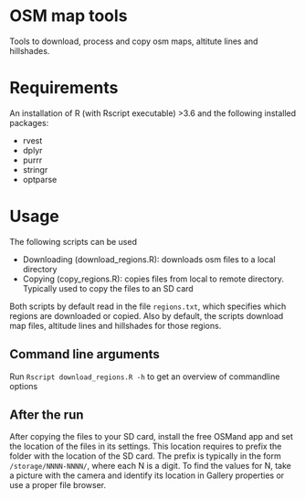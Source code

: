 # OSM map tools
Tools to download, process and copy osm maps, altitute lines and hillshades. 

# Requirements
An installation of R (with Rscript executable) >3.6 and the following installed packages:

* rvest
* dplyr
* purrr
* stringr
* optparse

# Usage
The following scripts can be used

* Downloading (download_regions.R): downloads osm files to a local directory
* Copying (copy_regions.R): copies files from local to remote directory. Typically used to copy the files to an SD card

Both scripts by default read in the file `regions.txt`, which specifies which regions are downloaded
or copied. Also by default, the scripts download map files, altitude lines and hillshades for
those regions.

## Command line arguments
Run `Rscript download_regions.R -h` to get an overview of commandline options

## After the run
After copying the files to your SD card, install the free OSMand app and set the location of the
files in its settings. This location requires to prefix the folder with the location of the SD card.
The prefix is typically in the form `/storage/NNNN-NNNN/`, where each N is a digit. To find the values
for N, take a picture with the camera and identify its location in Gallery properties or use a 
proper file browser.



